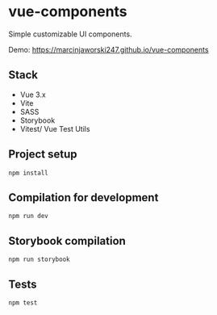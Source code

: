 # vue-components

Simple customizable UI components.

Demo: https://marcinjaworski247.github.io/vue-components

## Stack

- Vue 3.x
- Vite
- SASS
- Storybook
- Vitest/ Vue Test Utils

## Project setup

`npm install`

## Compilation for development

`npm run dev`

## Storybook compilation

`npm run storybook`

## Tests

`npm test`
